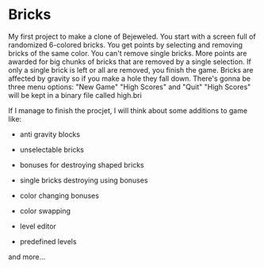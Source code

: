 Bricks
======
My first project to make a clone of Bejeweled.
You start with a screen full of randomized 6-colored bricks.
You get points by selecting and removing bricks of the same color. 
You can't remove single bricks.
More points are awarded for big chunks of bricks that are removed by a single selection.
If only a single brick is left or all are removed, you finish the game.
Bricks are affected by gravity so if you make a hole they fall down.
There's gonna be three menu options: "New Game" "High Scores" and "Quit"
"High Scores" will be kept in a binary file called high.bri

If I manage to finish the procjet, I will think about some additions to game like:

- anti gravity blocks

- unselectable bricks

- bonuses for destroying shaped bricks

- single bricks destroying using bonuses

- color changing bonuses

- color swapping

- level editor

- predefined levels

and more...




